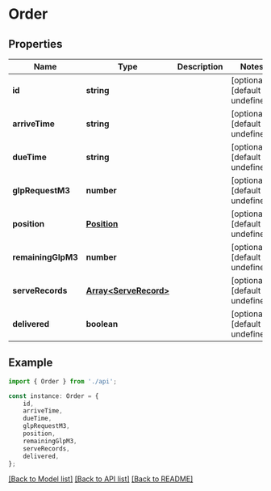 # Order


## Properties

Name | Type | Description | Notes
------------ | ------------- | ------------- | -------------
**id** | **string** |  | [optional] [default to undefined]
**arriveTime** | **string** |  | [optional] [default to undefined]
**dueTime** | **string** |  | [optional] [default to undefined]
**glpRequestM3** | **number** |  | [optional] [default to undefined]
**position** | [**Position**](Position.md) |  | [optional] [default to undefined]
**remainingGlpM3** | **number** |  | [optional] [default to undefined]
**serveRecords** | [**Array&lt;ServeRecord&gt;**](ServeRecord.md) |  | [optional] [default to undefined]
**delivered** | **boolean** |  | [optional] [default to undefined]

## Example

```typescript
import { Order } from './api';

const instance: Order = {
    id,
    arriveTime,
    dueTime,
    glpRequestM3,
    position,
    remainingGlpM3,
    serveRecords,
    delivered,
};
```

[[Back to Model list]](../README.md#documentation-for-models) [[Back to API list]](../README.md#documentation-for-api-endpoints) [[Back to README]](../README.md)
